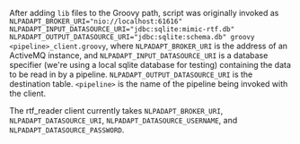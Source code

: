 After adding `lib` files to the Groovy path, script was originally invoked as `NLPADAPT_BROKER_URI="nio://localhost:61616" NLPADAPT_INPUT_DATASOURCE_URI="jdbc:sqlite:mimic-rtf.db" NLPADAPT_OUTPUT_DATASOURCE_URI="jdbc:sqlite:schema.db" groovy <pipeline>_client.groovy`, where `NLPADAPT_BROKER_URI` is the address of an ActiveMQ instance, and `NLPADAPT_INPUT_DATASOURCE_URI` is a database specifier (we're using a local sqlite database for testing) containing the data to be read in by a pipeline. `NLPADAPT_OUTPUT_DATASOURCE_URI` is the destination table. `<pipeline>` is the name of the pipeline being invoked with the client.

The rtf_reader client currently takes `NLPADAPT_BROKER_URI`, `NLPADAPT_DATASOURCE_URI`, `NLPADAPT_DATASOURCE_USERNAME`, and `NLPADAPT_DATASOURCE_PASSWORD`.
